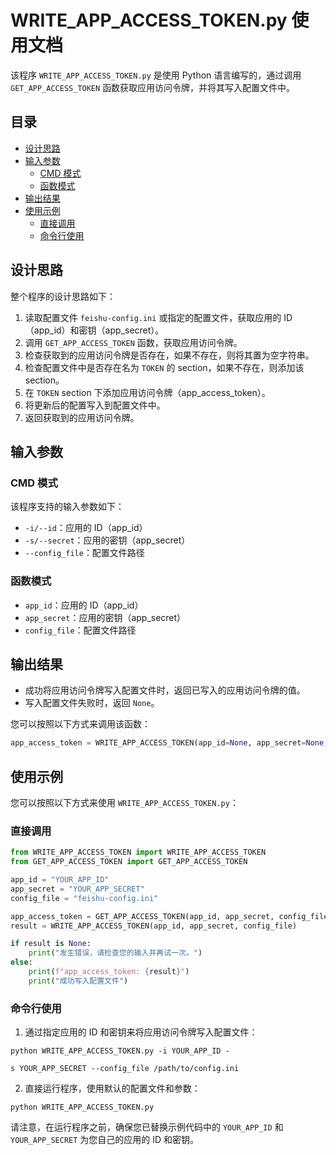 # WRITE_APP_ACCESS_TOKEN.py 使用文档

该程序 `WRITE_APP_ACCESS_TOKEN.py` 是使用 Python 语言编写的，通过调用 `GET_APP_ACCESS_TOKEN` 函数获取应用访问令牌，并将其写入配置文件中。

## 目录

- [设计思路](#设计思路)
- [输入参数](#输入参数)
  - [CMD 模式](#cmd-模式)
  - [函数模式](#函数模式)
- [输出结果](#输出结果)
- [使用示例](#使用示例)
  - [直接调用](#直接调用)
  - [命令行使用](#命令行使用)

## 设计思路

整个程序的设计思路如下：

1. 读取配置文件 `feishu-config.ini` 或指定的配置文件，获取应用的 ID（app_id）和密钥（app_secret）。
2. 调用 `GET_APP_ACCESS_TOKEN` 函数，获取应用访问令牌。
3. 检查获取到的应用访问令牌是否存在，如果不存在，则将其置为空字符串。
4. 检查配置文件中是否存在名为 `TOKEN` 的 section，如果不存在，则添加该 section。
5. 在 `TOKEN` section 下添加应用访问令牌（app_access_token）。
6. 将更新后的配置写入到配置文件中。
7. 返回获取到的应用访问令牌。

## 输入参数

### CMD 模式

该程序支持的输入参数如下：

- `-i/--id`：应用的 ID（app_id）
- `-s/--secret`：应用的密钥（app_secret）
- `--config_file`：配置文件路径

### 函数模式

- `app_id`：应用的 ID（app_id）
- `app_secret`：应用的密钥（app_secret）
- `config_file`：配置文件路径

## 输出结果

- 成功将应用访问令牌写入配置文件时，返回已写入的应用访问令牌的值。
- 写入配置文件失败时，返回 `None`。

您可以按照以下方式来调用该函数：

```python
app_access_token = WRITE_APP_ACCESS_TOKEN(app_id=None, app_secret=None, config_file=None)
```

## 使用示例

您可以按照以下方式来使用 `WRITE_APP_ACCESS_TOKEN.py`：

### 直接调用

```python
from WRITE_APP_ACCESS_TOKEN import WRITE_APP_ACCESS_TOKEN
from GET_APP_ACCESS_TOKEN import GET_APP_ACCESS_TOKEN

app_id = "YOUR_APP_ID"
app_secret = "YOUR_APP_SECRET"
config_file = "feishu-config.ini"

app_access_token = GET_APP_ACCESS_TOKEN(app_id, app_secret, config_file)
result = WRITE_APP_ACCESS_TOKEN(app_id, app_secret, config_file)

if result is None:
    print("发生错误，请检查您的输入并再试一次。")
else:
    print(f"app_access_token: {result}")
    print("成功写入配置文件")
```

### 命令行使用

1. 通过指定应用的 ID 和密钥来将应用访问令牌写入配置文件：

```
python WRITE_APP_ACCESS_TOKEN.py -i YOUR_APP_ID -

s YOUR_APP_SECRET --config_file /path/to/config.ini
```

2. 直接运行程序，使用默认的配置文件和参数：

```
python WRITE_APP_ACCESS_TOKEN.py
```

请注意，在运行程序之前，确保您已替换示例代码中的 `YOUR_APP_ID` 和 `YOUR_APP_SECRET` 为您自己的应用的 ID 和密钥。
